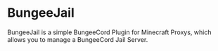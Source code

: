 # BungeeJail
BungeeJail is a simple BungeeCord Plugin for Minecraft Proxys, which allows you to manage a BungeeCord Jail Server.
